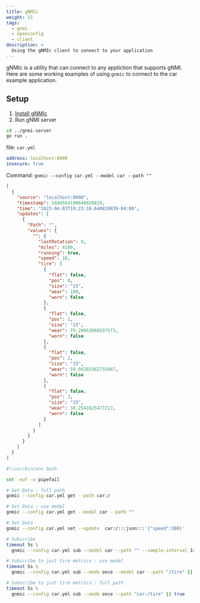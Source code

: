 ```yaml
---
title: gNMIc 
weight: 21
tags:
  - gnmi
  - openconfig
  - client
description: >
  Using the gNMIc client to connect to your application  
---
```


gNMIc is a utility that can connect to any appliction that supports gNMI. Here are some working examples of using `gnmic` to connect to the car example application.

## Setup

1. [Install gNMIc]()
2. Run gNMI server
```bash
cd ../gnmi-server
go run .
```

file: `car.yml`
```yaml
address: localhost:8090
insecure: true


```

Command: `gnmic --config car.yml --model car --path ""`
```json
[
  {
    "source": "localhost:8090",
    "timestamp": 1680564190640829839,
    "time": "2023-04-03T19:23:10.640829839-04:00",
    "updates": [
      {
        "Path": "",
        "values": {
          "": {
            "lastRotation": 0,
            "miles": 4100,
            "running": true,
            "speed": 10,
            "tire": [
              {
                "flat": false,
                "pos": 0,
                "size": "15",
                "wear": 100,
                "worn": false
              },
              {
                "flat": false,
                "pos": 1,
                "size": "15",
                "wear": 79.28663660297573,
                "worn": false
              },
              {
                "flat": false,
                "pos": 2,
                "size": "15",
                "wear": 59.94265362733487,
                "worn": false
              },
              {
                "flat": false,
                "pos": 3,
                "size": "15",
                "wear": 38.2541625477213,
                "worn": false
              }
            ]
          }
        }
      }
    ]
  }
]
```

```sh
#!/usr/bin/env bash

set -euf -o pipefail

# Get Data : full path
gnmic --config car.yml get --path car:/

# Get Data : use model
gnmic --config car.yml get --model car --path ""

# Set Data
gnmic --config car.yml set --update  car:/:::json:::'{"speed":300}'

# Subscribe
timeout 5s \
  gnmic --config car.yml sub --model car --path "" --sample-interval 1s --heartbeat-interval 2s || true

# Subscribe to just tire metrics : use model
timeout 5s \
  gnmic --config car.yml sub --mode once --model car --path "/tire" || true

# Subscribe to just tire metrics : full path
timeout 5s \
  gnmic --config car.yml sub --mode once --path "car:/tire" || true

```

